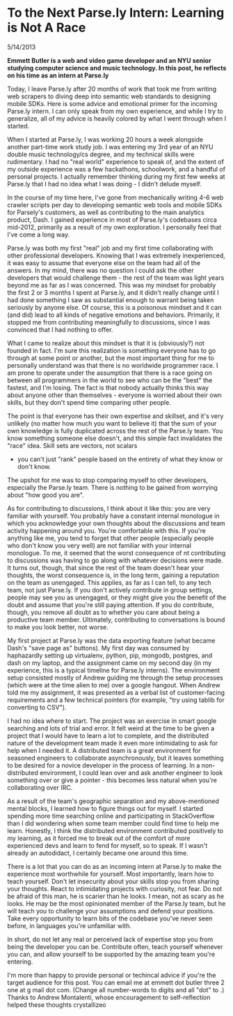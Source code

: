 To the Next Parse.ly Intern: Learning is Not A Race
===================================================

5/14/2013

__Emmett Butler is a web and video game developer and an NYU senior studying computer science and music technology. In
this post, he reflects on his time as an intern at Parse.ly__

Today, I leave Parse.ly after 20 months of work that took me
from writing web scrapers to diving deep into semantic web standards to designing mobile SDKs. Here is some advice and
emotional primer for the incoming Parse.ly intern. I can only speak from my own experience, and while I try to
generalize, all of my advice is heavily colored by what I went through when I started.

When I started at Parse.ly, I was working 20 hours a week alongside another part-time work study job. I was entering my
3rd year of an NYU double music technology/cs degree, and my technical skills were rudimentary. I had no "real world"
experience to speak of, and the extent of my outside experience was a few hackathons, schoolwork, and a handful of
personal projects. I actually remember thinking during my first few weeks at Parse.ly that I had no idea what I was
doing - I didn't delude myself.

In the course of my time here, I've gone from mechanically writing 4-6 web crawler scripts per day to developing
semantic web tools and mobile SDKs for Parsely's customers, as well as contributing to the main analytics product, Dash.
I gained experience in most of Parse.ly's codebases circa mid-2012, primarily as a result of my own exploration.
I personally feel that I've come a long way.

Parse.ly was both my first "real" job and my first time collaborating with other professional developers. Knowing that
I was extremely inexperienced, it was easy to assume that everyone else on the team had all of the answers. In my mind,
there was no question I could ask the other developers that would challenge them - the rest of the team was light years
beyond me as far as I was concerned. This was my mindset for probably the first 2 or 3 months I spent at Parse.ly, and
it didn't really change until I had done something I saw as substantial enough to warrant being taken seriously by
anyone else. Of course, this is a poisonous mindset and it can (and did) lead to all kinds of negative emotions and
behaviors. Primarily, it stopped me from contributing meaningfully to discussions, since I was convinced that I had
nothing to offer.

What I came to realize about this mindset is that it is (obviously?) not founded in fact. I'm sure this realization is
something everyone has to go through at some point or another, but the most important thing for me to personally
understand was that there is no worldwide programmer race. I am prone to operate under the assumption that there is
a race going on between all programmers in the world to see who can be the "best" the fastest, and I'm losing. The fact
is that nobody actually thinks this way about anyone other than themselves - everyone is worried about their own skills,
but they don't spend time comparing other people.

The point is that everyone has their own expertise and skillset, and it's very unlikely (no matter how much you want to
believe it) that the sum of your own knowledge is fully duplicated across the rest of the Parse.ly team. You know
something someone else doesn't, and this simple fact invalidates the "race" idea. Skill sets are vectors, not scalars
- you can't just "rank" people based on the entirety of what they know or don't know.

The upshot for me was to stop comparing myself to other developers, especially the Parse.ly team. There is nothing to be
gained from worrying about "how good you are".

As for contributing to discussions, I think about it like this: you are very familiar with yourself. You probably have
a constant internal monologue in which you acknowledge your own thoughts about the discussions and team activity
happening around you. You're comfortable with this. If you're anything like me, you tend to forget that other people
(especially people who don't know you very well) are not familiar with your internal monologue. To me, it seemed that
the worst consequence of nt contributing to discussions was having to go along with whatever decisions were made. It
turns out, though, that since the rest of the team doesn't hear your thoughts, the worst consequence is, in the long
term, gaining a reputation on the team as unengaged. This applies, as far as I can tell, to any tech team, not just
Parse.ly. If you don't actively contribute in group settings, people may see you as unengaged, or they might give you
the benefit of the doubt and assume that you're still paying attention. If you do contribute, though, you remove all
doubt as to whether you care about being a productive team member. Ultimately, contributing to conversations is bound to
make you look better, not worse.

My first project at Parse.ly was the data exporting feature (what became Dash's "save page as" buttons). My first day
was consumed by haphazardly setting up virtualenv, python, pip, mongodb, postgres, and dash on my laptop, and the
assignment came on my second day (in my experience, this is a typical timeline for Parse.ly interns). The environment
setup consisted mostly of Andrew guiding me through the setup processes (which were at the time alien to me) over
a google hangout. When Andrew told me my assignment, it was presented as a verbal list of customer-facing requirements
and a few technical pointers (for example, "try using tablib for converting to CSV").

I had no idea where to start. The project was an exercise in smart google searching and lots of trial and error. It felt
weird at the time to be given a project that I would have to learn a lot to complete, and the distributed nature of the
development team made it even more intimidating to ask for help when I needed it. A distributed team is a great
environment for seasoned engineers to collaborate asynchronously, but it leaves something to be desired for a novice
developer in the process of learning. In a non-distributed environment, I could lean over and ask another engineer to
look something over or give a pointer - this becomes less natural when you're collaborating over IRC.

As a result of the team's geographic separation and my above-mentioned mental blocks, I learned how to figure things out
for myself. I started spending more time searching online and participating in StackOverflow than I did wondering when
some team member could find time to help me learn. Honestly, I think the distributed environment contributed positively
to my learning, as it forced me to break out of the comfort of more experienced devs and learn to fend for myself, so to
speak. If I wasn't already an autodidact, I certainly became one around this time.

There is a lot that you can do as an incoming intern at Parse.ly to make the experience most worthwhile for yourself.
Most importantly, learn how to teach yourself. Don't let insecurity about your skills stop you from sharing your
thoughts. React to intimidating projects with curiosity, not fear. Do not be afraid of this man, he is scarier than he
looks. I mean, not as scary as he looks. He may be the most opinionated member of the Parse.ly team, but he will teach
you to challenge your assumptions and defend your positions. Take every opportunity to learn bits of the codebase you've
never seen before, in languages you're unfamiliar with.

In short, do not let any real or perceived lack of expertise stop you from being the developer you can be. Contribute
often, teach yourself whenever you can, and allow yourself to be supported by the amazing team you're entering.

I'm more than happy to provide personal or techincal advice if you're the target audience for this post. You can email
me at emmett dot butler three 2 one at g mail dot com. (Change all number-words to digits and all "dot" to .) Thanks to
Andrew Montalenti, whose encouragement to self-reflection helped these thoughts crystallizeo
